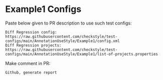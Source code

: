 # Example1 Configs
Paste below given to PR description to use such test configs:
```
Diff Regression config: https://raw.githubusercontent.com/checkstyle/test-configs/main/AnnotationUseStyle/Example1/config.xml
Diff Regression projects: https://raw.githubusercontent.com/checkstyle/test-configs/main/AnnotationUseStyle/Example1/list-of-projects.properties
```
Make comment in PR:
```
Github, generate report
```
